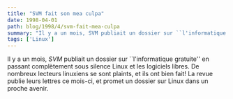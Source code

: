 ```yaml
---
title: "SVM fait son mea culpa"
date: 1998-04-01
path: blog/1998/4/svm-fait-mea-culpa
summary: "Il y a un mois, SVM publiait un dossier sur ``l'informatique gratuite'' en passant complètement sous silence Linux et les logiciels libres."
tags: ['Linux']
---
```


<P>
Il y a un mois, <EM>SVM</EM> publiait un dossier sur ``l'informatique
gratuite'' en passant complètement sous silence Linux et les logiciels libres.
De nombreux lecteurs linuxiens se sont plaints, et ils ont bien fait!
La revue publie leurs lettres ce mois-ci, et promet un dossier sur Linux dans
un proche avenir.
</P>


